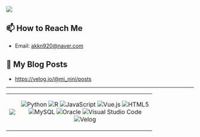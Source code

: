 <img src="https://capsule-render.vercel.app/api?type=waving&color=auto&height=200&section=header&text=Mini Github&fontSize=90" />

## 📫 How to Reach Me
- Email: akkn920@naver.com

## 📕 My Blog Posts
- https://velog.io/@mi_nini/posts

---

<table>
  <tr>
    <td>
      <!-- Most Used Languages -->
      <img src="https://github-readme-stats.vercel.app/api/top-langs/?username=Bckmini&layout=compact&theme=radical&langs_count=6" />
    </td>
    <td>
      <!-- Technologies Badges Section -->
      <p align="center">
  <img src="https://img.shields.io/badge/Python-3776AB?style=flat-square&logo=python&logoColor=FFD343" alt="Python"/>
        <img src="https://img.shields.io/badge/R-276DC3?style=flat-square&logo=r&logoColor=white" alt="R"/>
        <img src="https://img.shields.io/badge/JavaScript-F7DF1E?style=flat-square&logo=javascript&logoColor=black" alt="JavaScript"/>
        <img src="https://img.shields.io/badge/Vue.js-4FC08D?style=flat-square&logo=vue.js&logoColor=white" alt="Vue.js"/>
        <img src="https://img.shields.io/badge/HTML5-E34F26?style=flat-square&logo=html5&logoColor=white" alt="HTML5"/><br>
        <img src="https://img.shields.io/badge/MySQL-4479A1?style=flat-square&logo=mysql&logoColor=white" alt="MySQL"/>
        <img src="https://img.shields.io/badge/Oracle-F80000?style=flat-square&logo=oracle&logoColor=white" alt="Oracle"/>
        <img src="https://img.shields.io/badge/Visual_Studio_Code-007ACC?style=flat-square&logo=visual-studio-code&logoColor=white" alt="Visual Studio Code"/><br>
  <img src="https://img.shields.io/badge/Velog-20C997?style=flat-square&logo=velog&logoColor=white" alt="Velog"/> 
      </p>
    </td>
  </tr>
</table>
